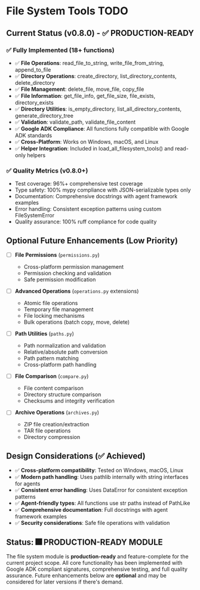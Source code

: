 # File System Tools TODO

## Current Status (v0.8.0) - ✅ PRODUCTION-READY

### ✅ Fully Implemented (18+ functions)
- ✅ **File Operations**: read_file_to_string, write_file_from_string, append_to_file
- ✅ **Directory Operations**: create_directory, list_directory_contents, delete_directory
- ✅ **File Management**: delete_file, move_file, copy_file
- ✅ **File Information**: get_file_info, get_file_size, file_exists, directory_exists
- ✅ **Directory Utilities**: is_empty_directory, list_all_directory_contents, generate_directory_tree
- ✅ **Validation**: validate_path, validate_file_content
- ✅ **Google ADK Compliance**: All functions fully compatible with Google ADK standards
- ✅ **Cross-Platform**: Works on Windows, macOS, and Linux
- ✅ **Helper Integration**: Included in load_all_filesystem_tools() and read-only helpers

### ✅ Quality Metrics (v0.8.0+)
- Test coverage: 96%+ comprehensive test coverage
- Type safety: 100% mypy compliance with JSON-serializable types only
- Documentation: Comprehensive docstrings with agent framework examples
- Error handling: Consistent exception patterns using custom FileSystemError
- Quality assurance: 100% ruff compliance for code quality

## Optional Future Enhancements (Low Priority)

- [ ] **File Permissions** (`permissions.py`)
  - Cross-platform permission management
  - Permission checking and validation
  - Safe permission modification

- [ ] **Advanced Operations** (`operations.py` extensions)
  - Atomic file operations
  - Temporary file management
  - File locking mechanisms
  - Bulk operations (batch copy, move, delete)

- [ ] **Path Utilities** (`paths.py`)
  - Path normalization and validation
  - Relative/absolute path conversion
  - Path pattern matching
  - Cross-platform path handling

- [ ] **File Comparison** (`compare.py`)
  - File content comparison
  - Directory structure comparison
  - Checksums and integrity verification

- [ ] **Archive Operations** (`archives.py`)
  - ZIP file creation/extraction
  - TAR file operations
  - Directory compression

## Design Considerations (✅ Achieved)
- ✅ **Cross-platform compatibility**: Tested on Windows, macOS, Linux
- ✅ **Modern path handling**: Uses pathlib internally with string interfaces for agents
- ✅ **Consistent error handling**: Uses DataError for consistent exception patterns
- ✅ **Agent-friendly types**: All functions use str paths instead of PathLike
- ✅ **Comprehensive documentation**: Full docstrings with agent framework examples
- ✅ **Security considerations**: Safe file operations with validation

## Status: 🎆 PRODUCTION-READY MODULE

The file system module is **production-ready** and feature-complete for the current project scope. All core functionality has been implemented with Google ADK compliant signatures, comprehensive testing, and full quality assurance. Future enhancements below are **optional** and may be considered for later versions if there's demand.